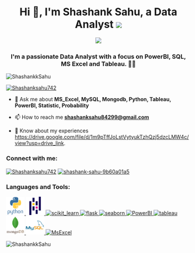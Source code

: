 <h1 align="center">Hi 👋, I'm Shashank Sahu, a Data Analyst <span><img src="https://media3.giphy.com/media/v1.Y2lkPTc5MGI3NjExZHRtcm44eTAxeDk1aWJua29qcDhhbHMzZjdwaWNvYXdyNDJnODRhZiZlcD12MV9pbnRlcm5hbF9naWZfYnlfaWQmY3Q9Zw/ADD4w6XgqLBJohQdBK/giphy.webp" width="100"></span></h1>
<p align="center">
  <img src="https://media1.giphy.com/media/v1.Y2lkPTc5MGI3NjExdzFxMWs0aDdhajJwczdnbWttamJrczFnd2E3N2h3bzd1eDB1dTh2NCZlcD12MV9pbnRlcm5hbF9naWZfYnlfaWQmY3Q9Zw/0lGd2OXXHe4tFhb7Wh/giphy.webp" width="400"></span></h1>
<p align="center">
<h3 align="center">I'm a passionate Data Analyst with a focus on PowerBI, SQL, MS Excel and Tableau. 🤖✨</h3>

<p align="left"> <img src="https://komarev.com/ghpvc/?username=ShashankkSahu&label=Profile%20views&color=0e75b6&style=flat" alt="ShashankkSahu" /> </p>

<p align="left"> <a href="https://twitter.com/Shashanksahu742" target="blank"><img src="https://img.shields.io/twitter/follow/Shashanksahu742?logo=twitter&style=for-the-badge" alt="Shashanksahu742" /></a> </p>

- 💬 Ask me about **MS_Excel, MySQL, Mongodb, Python, Tableau, PowerBI, Statistic, Probability**

- 📫 How to reach me **shashanksahu84299@gmail.com**

- 📄 Know about my experiences https://drive.google.com/file/d/1m9pTffJoLstVytyukTzhQzj5dzcLMW4c/view?usp=drive_link.

<h3 align="left">Connect with me:</h3>
<p align="left">
<a href="https://twitter.com/Shashanksahu742" target="blank"><img align="center" src="https://raw.githubusercontent.com/rahuldkjain/github-profile-readme-generator/master/src/images/icons/Social/twitter.svg" alt="Shashanksahu742" height="30" width="40" /></a>
<a href="https://linkedin.com/in/shashank-sahu-9b60a01a5" target="blank"><img align="center" src="https://raw.githubusercontent.com/rahuldkjain/github-profile-readme-generator/master/src/images/icons/Social/linked-in-alt.svg" alt="shashank-sahu-9b60a01a5" height="30" width="40" /></a>
</p>

<h3 align="left">Languages and Tools:</h3>
<p align="left"> <a href="https://www.python.org" target="_blank" rel="noreferrer"> <img src="https://raw.githubusercontent.com/devicons/devicon/master/icons/python/python-original-wordmark.svg" alt="Python" width="50" height="50"/> <a href="https://pandas.pydata.org/" target="_blank" rel="noreferrer"> <img src="https://raw.githubusercontent.com/devicons/devicon/2ae2a900d2f041da66e950e4d48052658d850630/icons/pandas/pandas-original.svg" alt="pandas" width="50" height="50"/> </a> <a href="https://scikit-learn.org/" target="_blank" rel="noreferrer"> <img src="https://upload.wikimedia.org/wikipedia/commons/0/05/Scikit_learn_logo_small.svg" alt="scikit_learn" width="50" height="50"/> </a> <a href="https://numpy.org/" target="_blank" rel="noreferrer"> <img src="https://cdn.worldvectorlogo.com/logos/numpy-1.svg" alt="flask" width="50" height="50"/> </a>
<a href="https://seaborn.pydata.org/" target="_blank" rel="noreferrer"> <img src="https://seaborn.pydata.org/_images/logo-mark-lightbg.svg" alt="seaborn" width="50" height="50"/> </a> </a> <a href="https://www.microsoft.com/en-us/power-platform/products/power-bi" target="_blank" rel="noreferrer"> <img src="https://upload.wikimedia.org/wikipedia/commons/c/cf/New_Power_BI_Logo.svg" alt="PowerBI" width="50" height="50"/> </a> <a href="https://www.tableau.com/" target="_blank" rel="noreferrer"> <img src="https://cdn.worldvectorlogo.com/logos/tableau-software.svg" alt="tableau" width="50" height="50"/> </a> <a href="https://www.mongodb.com/" target="_blank" rel="noreferrer"> <img src="https://raw.githubusercontent.com/devicons/devicon/master/icons/mongodb/mongodb-original-wordmark.svg" alt="mongodb" width="50" height="50"/> </a> <a href="https://www.mysql.com/" target="_blank" rel="noreferrer"> <img src="https://raw.githubusercontent.com/devicons/devicon/master/icons/mysql/mysql-original-wordmark.svg" alt="mysql" width="50" height="50"/> </a> <a href="https://www.microsoft.com/en/microsoft-365/excel?market=af" target="_blank" rel="noreferrer"> <img src="https://upload.wikimedia.org/wikipedia/commons/3/34/Microsoft_Office_Excel_%282019%E2%80%93present%29.svg" alt="MsExcel" width="50" height="50"/> </a>

<p><img align="center" src="https://github-readme-stats.vercel.app/api/top-langs?username=ShashankkSahu&show_icons=true&locale=en&layout=compact" alt="ShashankkSahu" /></p>

